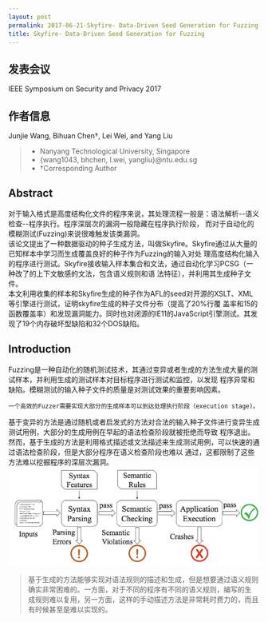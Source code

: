 ```yaml
---
layout: post
permalink: 2017-06-21-Skyfire- Data-Driven Seed Generation for Fuzzing
title: Skyfire- Data-Driven Seed Generation for Fuzzing
---
```


## 发表会议
IEEE Symposium on Security and Privacy 2017

## 作者信息
Junjie Wang, Bihuan Chen†, Lei Wei, and Yang Liu 
>* Nanyang Technological University, Singapore
>* {wang1043, bhchen, l.wei, yangliu}@ntu.edu.sg 
>* †Corresponding Author 

## Abstract
对于输入格式是高度结构化文件的程序来说，其处理流程一般是：语法解析--语义检查--程序执行。程序深层次的漏洞一般隐藏在程序执行阶段，
而对于自动化的模糊测试(Fuzzing)来说很难触发该类漏洞。<br>
该论文提出了一种数据驱动的种子生成方法，叫做Skyfire。Skyfire通过从大量的已知样本中学习而生成覆盖良好的种子作为Fuzzing的输入对处
理高度结构化输入的程序进行测试。Skyfire接收输入样本集合和文法，通过自动化学习PCSG（一种改了的上下文敏感的文法，包含语义规则和语
法特征），并利用其生成种子文件。<br>
本文利用收集的样本和Skyfire生成的种子作为AFL的seed对开源的XSLT、XML等引擎进行测试，证明skyfire生成的种子文件分布（提高了20%行覆
盖率和15的函数覆盖率）和发现漏洞能力。同时也对闭源的IE11的JavaScript引擎测试。其发现了19个内存破坏型缺陷和32个DOS缺陷。

## Introduction
Fuzzing是一种自动化的随机测试技术，其通过变异或者生成的方法生成大量的测试样本，并利用生成的测试样本对目标程序进行测试和监控，以发现
程序异常和缺陷。模糊测试的输入种子文件的质量是对测试效果的重要影响因素。<br />

	一个高效的Fuzzer需要实现大部分的生成样本可以到达处理执行阶段（execution stage)。

基于变异的方法是通过随机或者启发式的方法对合法的输入种子文件进行变异生成测试用例，大部分的生成用例在早起的语法检查阶段就被拒绝而导致
程序退出。然而，基于生成的方法是利用格式描述或文法描述来生成测试用例，可以快速的通过语法检查阶段，但是大部分程序在语义检查阶段也难以
通过，这都限制了这些方法难以挖掘程序的深层次漏洞。<br />
!["结构化输入的程序处理流程"](../assets/Skyfire-image1.png)
> 基于生成的方法能够实现对语法规则的描述和生成，但是想要通过语义规则确实非常困难的。一方面，对于不同的程序有不同的语义规则，编写的生
成规则难以复用，另一方面，这样的手动描述方法是非常耗时费力的，而且有时候甚至是难以实现的。<br />

